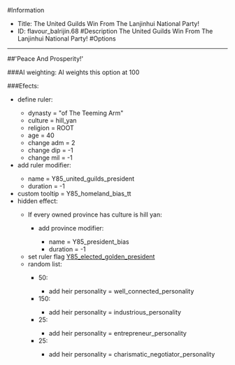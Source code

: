 #Information
 - Title: The United Guilds Win From The Lanjinhui National Party!
 - ID: flavour_balrijin.68
#Description
The United Guilds Win From The Lanjinhui National Party!
#Options

___
##'Peace And Prosperity!'

###AI weighting:
AI weights this option at 100


###Efects:<ul><li>define ruler:</li><ul><li>dynasty = "of The Teeming Arm"</li><li>culture = hill_yan</li><li>religion = ROOT</li><li>age = 40</li><li>change adm = 2</li><li>change dip = -1</li><li>change mil = -1</li></ul><li>add ruler modifier:</li><ul><li>name = Y85_united_guilds_president</li><li>duration = -1</li></ul><li>custom tooltip = Y85_homeland_bias_tt</li><li>hidden effect:</li><ul><li>If every owned province has culture is hill yan:</li><ul><li>add province modifier:</li><ul><li>name = Y85_president_bias</li><li>duration = -1</li></ul></ul><li>set ruler flag [Y85_elected_golden_president](../flags/y85_elected_golden_president.md)</li><li>random list:</li><ul><li>50:</li><ul><li>add heir personality = well_connected_personality</li></ul><li>150:</li><ul><li>add heir personality = industrious_personality</li></ul><li>25:</li><ul><li>add heir personality = entrepreneur_personality</li></ul><li>25:</li><ul><li>add heir personality = charismatic_negotiator_personality</li></ul></ul></ul></ul>

